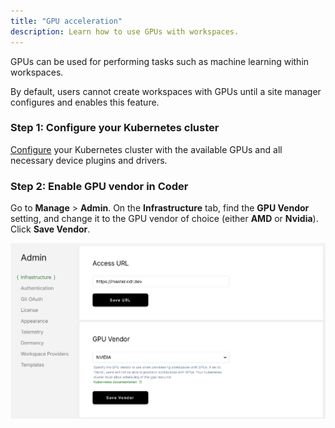 ```yaml
---
title: "GPU acceleration"
description: Learn how to use GPUs with workspaces.
---
```


GPUs can be used for performing tasks such as machine learning within
workspaces.

By default, users cannot create workspaces with GPUs until a site manager
configures and enables this feature.

### Step 1: Configure your Kubernetes cluster

<a href="https://kubernetes.io/docs/tasks/manage-gpus/scheduling-gpus/"
target="_blank" rel="noreferrer noopener">Configure</a> your Kubernetes cluster
with the available GPUs and all necessary device plugins and drivers.

### Step 2: Enable GPU vendor in Coder

Go to **Manage** > **Admin**. On the **Infrastructure** tab, find the **GPU
Vendor** setting, and change it to the GPU vendor of choice (either **AMD** or
**Nvidia**). Click **Save Vendor**.

![Enable GPU vendor](../../assets/gpu.png)
